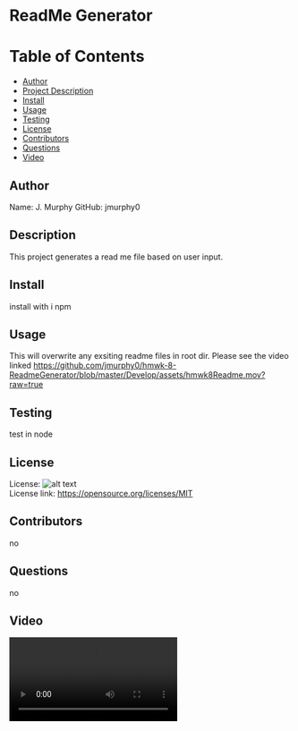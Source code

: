 
  # ReadMe Generator

  # Table of Contents
  * [Author](##Author)
  * [Project Description](##Description)
  * [Install](##Install)
  * [Usage](##Usage)
  * [Testing](##Testing)
  * [License](##License)
  * [Contributors](##Contributors)
  * [Questions](##Questions)
  * [Video](##Vidoe)
   
  
  ## Author 
  Name: J. Murphy 
  GitHub: jmurphy0

  ## Description 
  This project generates a read me file based on user input.

  ## Install 
  install with i npm

  ## Usage 
  This will overwrite any exsiting readme files in root dir. Please see the video linked https://github.com/jmurphy0/hmwk-8-ReadmeGenerator/blob/master/Develop/assets/hmwk8Readme.mov?raw=true

  ## Testing 
  test in node

  ## License 
  License:   ![alt text](https://img.shields.io/badge/License-MIT-yellow.svg)  
  License link: https://opensource.org/licenses/MIT

  ## Contributors 
  no

  ## Questions 
  no

  ## Video

![alt text](Develop/assets/hmwk8Readme.mov) 
